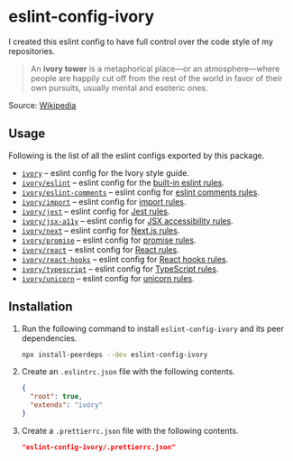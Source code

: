 # eslint-config-ivory

I created this eslint config to have full control over the code style of my repositories.

> An **ivory tower** is a metaphorical place—or an atmosphere—where people are happily cut off from the rest of the world in favor of their own pursuits, usually mental and esoteric ones.

Source: [Wikipedia](https://en.wikipedia.org/wiki/Ivory_tower)

## Usage

Following is the list of all the eslint configs exported by this package.

- [`ivory`](./index.js) – eslint config for the Ivory style guide.
- [`ivory/eslint`](./src/eslint.js) – eslint config for the [built-in eslint rules](https://eslint.org/docs/latest/rules/).
- [`ivory/eslint-comments`](./src/eslint-comments.js) – eslint config for [eslint comments rules](https://mysticatea.github.io/eslint-plugin-eslint-comments/rules/).
- [`ivory/import`](./src/import.js) – eslint config for [import rules](https://github.com/import-js/eslint-plugin-import#rules).
- [`ivory/jest`](./src/jest.js) – eslint config for [Jest rules](https://github.com/jest-community/eslint-plugin-jest#rules).
- [`ivory/jsx-a11y`](./src/jsx-a11y.js) – eslint config for [JSX accessibility rules](https://github.com/jsx-eslint/eslint-plugin-jsx-a11y#supported-rules).
- [`ivory/next`](./src/next.js) – eslint config for [Next.js rules](https://nextjs.org/docs/basic-features/eslint#eslint-plugin).
- [`ivory/promise`](./src/promise.js) – eslint config for [promise rules](https://github.com/xjamundx/eslint-plugin-promise#rules).
- [`ivory/react`](./src/react.js) – eslint config for [React rules](https://github.com/jsx-eslint/eslint-plugin-react#list-of-supported-rules).
- [`ivory/react-hooks`](./src/react-hooks.js) – eslint config for [React hooks rules](https://github.com/facebook/react/tree/main/packages/eslint-plugin-react-hooks#custom-configuration).
- [`ivory/typescript`](./src/typescript.js) – eslint config for [TypeScript rules](https://typescript-eslint.io/rules/).
- [`ivory/unicorn`](./src/unicorn.js) – eslint config for [unicorn rules](https://github.com/sindresorhus/eslint-plugin-unicorn#rules).

## Installation

1. Run the following command to install `eslint-config-ivory` and its peer dependencies.

   ```bash
   npx install-peerdeps --dev eslint-config-ivory
   ```

2. Create an `.eslintrc.json` file with the following contents.

   ```json
   {
     "root": true,
     "extends": "ivory"
   }
   ```

3. Create a `.prettierrc.json` file with the following contents.

   ```json
   "eslint-config-ivory/.prettierrc.json"
   ```

